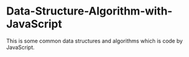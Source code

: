# Data-Structure-Algorithm-with-JavaScript
 This is some common data structures and algorithms which is code by JavaScript.
